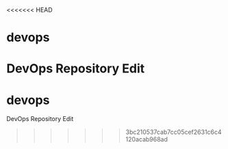 <<<<<<< HEAD
# devops
DevOps Repository Edit 
=======
# devops
DevOps Repository Edit 
>>>>>>> 3bc210537cab7cc05cef2631c6c4120acab968ad
